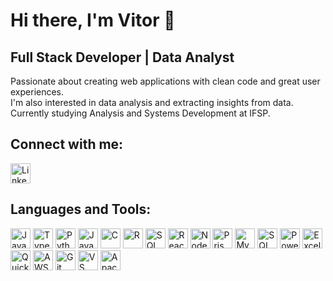 # Hi there, I'm Vitor 👋

## Full Stack Developer | Data Analyst

Passionate about creating web applications with clean code and great user experiences.  
I'm also interested in data analysis and extracting insights from data.  
Currently studying Analysis and Systems Development at IFSP.

## Connect with me:
<p align="left">
  <a href="https://www.linkedin.com/in/vitor-de-oliveira-905255217/" target="_blank">
    <img src="https://cdn.jsdelivr.net/gh/devicons/devicon/icons/linkedin/linkedin-original.svg" height="32" alt="LinkedIn"/>
  </a>
</p>

## Languages and Tools:
<p align="left">
  <!-- Linguagens -->
  <img src="https://cdn.jsdelivr.net/gh/devicons/devicon/icons/javascript/javascript-original.svg" height="32" alt="JavaScript"/>
  <img src="https://cdn.jsdelivr.net/gh/devicons/devicon/icons/typescript/typescript-original.svg" height="32" alt="TypeScript"/>
  <img src="https://cdn.jsdelivr.net/gh/devicons/devicon/icons/python/python-original.svg" height="32" alt="Python"/>
  <img src="https://cdn.jsdelivr.net/gh/devicons/devicon/icons/java/java-original.svg" height="32" alt="Java"/>
  <img src="https://cdn.jsdelivr.net/gh/devicons/devicon/icons/c/c-original.svg" height="32" alt="C"/>
  <img src="https://cdn.jsdelivr.net/gh/devicons/devicon/icons/r/r-original.svg" height="32" alt="R"/>

  <!-- SQL Genérico -->
  <img src="https://upload.wikimedia.org/wikipedia/commons/d/d7/Sql_data_base_with_logo.svg" height="32" alt="SQL"/>

  <!-- Frameworks e bibliotecas -->
  <img src="https://cdn.jsdelivr.net/gh/devicons/devicon/icons/react/react-original.svg" height="32" alt="React"/>
  <img src="https://cdn.jsdelivr.net/gh/devicons/devicon/icons/nodejs/nodejs-original.svg" height="32" alt="Node.js"/>
  <img src="https://cdn.jsdelivr.net/gh/devicons/devicon/icons/prisma/prisma-original.svg" height="32" alt="Prisma"/>

  <!-- Bancos de Dados -->
  <img src="https://cdn.jsdelivr.net/gh/devicons/devicon/icons/mysql/mysql-original.svg" height="32" alt="MySQL"/>
  <img src="https://cdn.jsdelivr.net/gh/devicons/devicon/icons/microsoftsqlserver/microsoftsqlserver-plain.svg" height="32" alt="SQL Server"/>

  <!-- BI/Data -->
  <img src="https://upload.wikimedia.org/wikipedia/commons/c/cf/New_Power_BI_Logo.svg" height="32" alt="Power BI"/>
  <img src="https://upload.wikimedia.org/wikipedia/commons/7/73/Microsoft_Excel_2013-2019_logo.svg" height="32" alt="Excel"/>
  <img src="https://encrypted-tbn0.gstatic.com/images?q=tbn:ANd9GcQEDjvr9_8GikHeHzZG1xaZaoOEUKNuEsqodQ&s" height="32" alt="QuickSight"/>

  <!-- Cloud -->
  <img src="https://upload.wikimedia.org/wikipedia/commons/9/93/Amazon_Web_Services_Logo.svg" height="32" alt="AWS"/>

  <!-- Controle de versão -->
  <img src="https://cdn.jsdelivr.net/gh/devicons/devicon/icons/git/git-original.svg" height="32" alt="Git"/>

  <!-- Ferramentas/IDEs -->
  <img src="https://cdn.jsdelivr.net/gh/devicons/devicon/icons/vscode/vscode-original.svg" height="32" alt="VS Code"/>
  <img src="https://www.logo.wine/a/logo/NetBeans/NetBeans-Logo.wine.svg" height="32" alt="Apache NetBeans"/>
</p>
